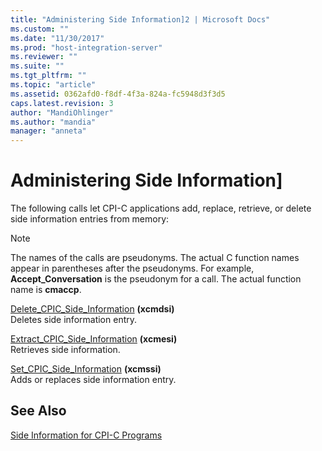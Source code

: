 ```yaml
---
title: "Administering Side Information]2 | Microsoft Docs"
ms.custom: ""
ms.date: "11/30/2017"
ms.prod: "host-integration-server"
ms.reviewer: ""
ms.suite: ""
ms.tgt_pltfrm: ""
ms.topic: "article"
ms.assetid: 0362afd0-f8df-4f3a-824a-fc5948d3f3d5
caps.latest.revision: 3
author: "MandiOhlinger"
ms.author: "mandia"
manager: "anneta"
---
```

# Administering Side Information]
The following calls let CPI-C applications add, replace, retrieve, or delete side information entries from memory:  
  
> [!NOTE]
>  The names of the calls are pseudonyms. The actual C function names appear in parentheses after the pseudonyms. For example, **Accept_Conversation** is the pseudonym for a call. The actual function name is **cmaccp**.  
  
 [Delete_CPIC_Side_Information](../core/delete-cpic-side-information-cpi-c-1.md)  **(xcmdsi)**  
 Deletes side information entry.  
  
 [Extract_CPIC_Side_Information](../core/extract-cpic-side-information-cpi-c-2.md)  **(xcmesi)**  
 Retrieves side information.  
  
 [Set_CPIC_Side_Information](../core/set-cpic-side-information-cpi-c-1.md)  **(xcmssi)**  
 Adds or replaces side information entry.  
  
## See Also  
 [Side Information for CPI-C Programs](../core/side-information-for-cpi-c-programs1.md)
